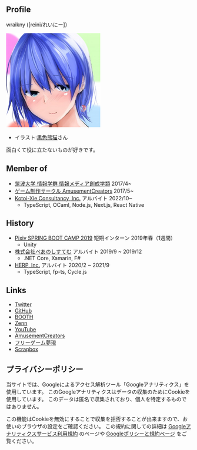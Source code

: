 ## Profile

wraikny ([reini/れいにー]）

<img src="/images/wraikny/wraikny_illustration.jpg" width="256px">

- イラスト:[黒色熊猫](https://twitter.com/higumasyake)さん

面白くて役に立たないものが好きです。

## Member of

- [筑波大学 情報学群 情報メディア創成学類](https://www.mast.tsukuba.ac.jp) 2017/4~
- [ゲーム制作サークル AmusementCreators](https://www.amusement-creators.info) 2017/5~
- [Kotoi-Xie Consultancy, Inc.](https://kxc.inc) アルバイト 2022/10~
  - TypeScript, OCaml, Node.js, Next.js, React Native


## History

- [Pixiv SPRING BOOT CAMP 2019](https://internship.pixiv.co.jp/) 短期インターン 2019年春（1週間）
  - Unity
- [株式会社ぺあのしすてむ](https://irbank.net/mynumber/8180301021653) アルバイト 2019/9 ~ 2019/12
  - .NET Core, Xamarin, F#
- [HERP, Inc.](https://herp.co.jp/) アルバイト 2020/2 ~ 2021/9
  - TypeScript, fp-ts, Cycle.js

## Links

- [Twitter](https://twitter.com/wraikny)
- [GitHub](https://github.com/wraikny)
- [BOOTH](https://wraikny.booth.pm)
- [Zenn](https://zenn.dev/wraikny)
- [YouTube](https://www.youtube.com/channel/UCZ9gPqMn0Vtd0NTIAQtrt2Q)
- [AmusementCreators](https://www.amusement-creators.info/authors/wraikny/)
- [フリーゲーム夢現](https://freegame-mugen.jp/cms/mt-cp.fcgi?__mode=view&blog_id=1&id=4393)
- [Scrapbox](https://scrapbox.io/wraikny/)

## プライバシーポリシー

当サイトでは、Googleによるアクセス解析ツール「Googleアナリティクス」を使用しています。
このGoogleアナリティクスはデータの収集のためにCookieを使用しています。
このデータは匿名で収集されており、個人を特定するものではありません。

この機能はCookieを無効にすることで収集を拒否することが出来ますので、お使いのブラウザの設定をご確認ください。
この規約に関しての詳細は
[Googleアナリティクスサービス利用規約](https://marketingplatform.google.com/about/analytics/terms/jp/)
のページや
[Googleポリシーと規約ページ](https://policies.google.com/technologies/ads?hl=ja)
をご覧ください。
